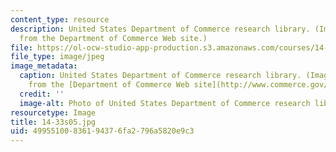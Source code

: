 ```yaml
---
content_type: resource
description: United States Department of Commerce research library. (Image is taken
  from the Department of Commerce Web site.)
file: https://ol-ocw-studio-app-production.s3.amazonaws.com/courses/14-33-economics-research-and-communication-spring-2005/49955100836194376fa2796a5820e9c3_14-33s05.jpg
file_type: image/jpeg
image_metadata:
  caption: United States Department of Commerce research library. (Image is taken
    from the [Department of Commerce Web site](http://www.commerce.gov/).)
  credit: ''
  image-alt: Photo of United States Department of Commerce research library.
resourcetype: Image
title: 14-33s05.jpg
uid: 49955100-8361-9437-6fa2-796a5820e9c3
---
```

